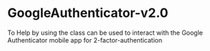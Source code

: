 # GoogleAuthenticator-v2.0
To Help by using the class can be used to interact with the Google Authenticator mobile app for 2-factor-authentication
